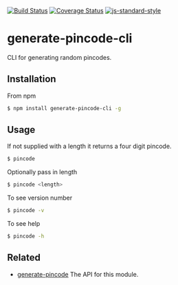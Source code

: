 [![Build Status](https://travis-ci.org/zrrrzzt/generate-pincode-cli.svg?branch=master)](https://travis-ci.org/zrrrzzt/generate-pincode-cli)
[![Coverage Status](https://coveralls.io/repos/zrrrzzt/generate-pincode-cli/badge.svg?branch=master&service=github)](https://coveralls.io/github/zrrrzzt/generate-pincode-cli?branch=master)
[![js-standard-style](https://img.shields.io/badge/code%20style-standard-brightgreen.svg?style=flat)](https://github.com/feross/standard)
# generate-pincode-cli

CLI for generating random pincodes.

## Installation

From npm

```sh
$ npm install generate-pincode-cli -g
```

## Usage

If not supplied with a length it returns a four digit pincode.

```sh
$ pincode
```

Optionally pass in length

```sh
$ pincode <length>
```

To see version number

```sh
$ pincode -v
```

To see help

```sh
$ pincode -h
```

## Related
- [generate-pincode](https://github.com/zrrrzzt/generate-pincode) The API for this module.